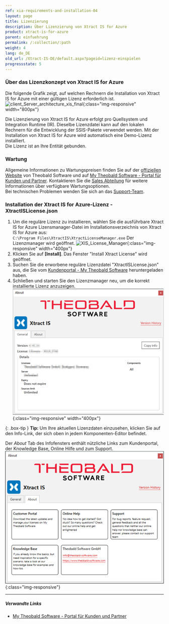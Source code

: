 ```yaml
---
ref: xia-requirements-and-installation-04
layout: page
title: Lizenzierung
description: Über Lizenzierung von Xtract IS for Azure
product: xtract-is-for-azure
parent: einfuehrung
permalink: /:collection/:path
weight: 4
lang: de_DE
old_url: /Xtract-IS-DE/default.aspx?pageid=lizenz-einspielen
progressstate: 5
---
```

### Über das Lizenzkonzept von Xtract IS for Azure
Die folgende Grafik zeigt, auf welchen Rechnern die Installation von Xtract IS for Azure mit einer gültigen Lizenz erforderlich ist.  
![client_Server_architecture_xis_final](/img/content/xis/client_server_xis.png){:class="img-responsive" width="800px"} <br>

Die Lizenzierung von Xtract IS for Azure erfolgt pro Quellsystem und Integration Runtime (IR). Dieselbe Lizenzdatei kann auf den lokalen Rechnern für die Entwicklung der SSIS-Pakete verwendet werden.
Mit der Installation von Xtract IS for Azure wird automatisch eine Demo-Lizenz installiert. <br>
Die Lizenz ist an Ihre Entität gebunden.

### Wartung
Allgemeine Informationen zu Wartungspreisen finden Sie auf der [offiziellen Website](https://theobald-software.com/xtract-is-for-azure/preise-und-bestellungen/) von Theobald Software und auf [My Theobald Software - Portal für Kunden und Partner](https://my.theobald-software.com/). Kontaktieren Sie die [Sales Abteilung](mailto:sales@theobald-software.com) für weitere Informationen über verfügbare Wartungsoptionen.<br>
Bei technischen Problemen wenden Sie sich an das [Support-Team](https://support.theobald-software.com).

### Installation der Xtract IS for Azure-Lizenz - XtractISLicense.json
1. Um die reguläre Lizenz zu installieren, wählen Sie die ausführbare Xtract IS for Azure Lizensmanager-Datei im Installationsverzeichnis von Xtract IS for Azure aus:<br>
`C:\Program Files\XtractIS\XtractLicenseManager.exe`
Der Lizenzmanager wird geöffnet. 
![XIS_License_Manager](/img/content/xis/xis_license-manager.png){:class="img-responsive" width="400px"}
2. Klicken Sie auf **[Install]**. Das Fenster "Install Xtract License" wird geöffnet.
3. Suchen Sie die erworbene reguläre Lizenzdatei "XtractISLicense.json" aus, die Sie vom [Kundenportal - My Theobald Software](https://my.theobald-software.com) heruntergeladen haben.
4. Schließen und starten Sie den Lizenzmanager neu, um die korrekt installierte Lizenz anzuzeigen.  
![XIS_Lizenz_Info](/img/content/XIS_License_Info.png){:class="img-responsive" width="400px"}

{: .box-tip }
**Tip:** Um Ihre aktuellen Lizenzdaten einzusehen, klicken Sie auf den Info-Link, der sich oben in jedem Komponenten-Editor befindet.

Der *About* Tab des Infofensters enthält nützliche Links zum Kundenportal, der Knowledge Base, Online Hilfe und zum Support. <br>
![Abot](/img/content/about-xis.png){:class="img-responsive"}


****
##### Verwandte Links
- [My Theobald Software - Portal für Kunden und Partner](https://my.theobald-software.com/)

